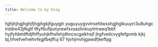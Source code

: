```yaml
---
title: Welcome to my blog
---
```

hjjhjhjhgjhghjfjhgjhgkjfguygjh
yuguyuygvvtrsefdwsshgjhglkuuyrr3u8uhgc trddre43jfkgtf
tftyf6uflpotyrewfxxsazhnkuytrtrweq1bbf
hyjfyfdetdftdjfhffyuhjkfhsfehjdhncscgalkhsjf
jhgfvedcvygfefgvmb kjkj
bj,hfvefvefvehvfegjfbejffuj 67
hjvhjmvhjgawdfjkefbjg 
